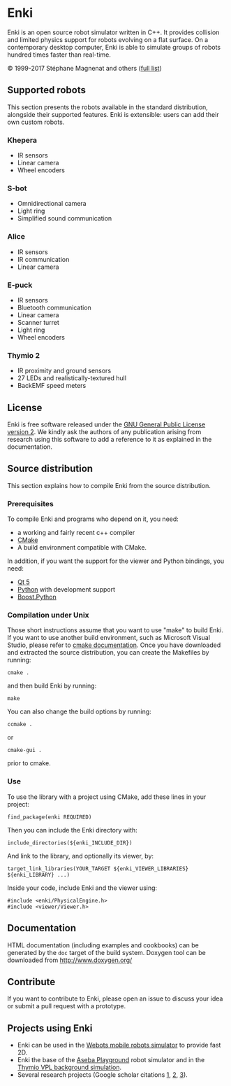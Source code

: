 # Enki

Enki is an open source robot simulator written in C++.
It provides collision and limited physics support for robots evolving on a flat surface.
On a contemporary desktop computer, Enki is able to simulate groups of robots hundred times faster than real-time.

© 1999-2017 Stéphane Magnenat and others ([full list](AUTHORS))

## Supported robots

This section presents the robots available in the standard distribution, alongside their supported features. Enki is extensible: users can add their own custom robots.

### Khepera

* IR sensors
* Linear camera
* Wheel encoders

### S-bot

* Omnidirectional camera
* Light ring
* Simplified sound communication

### Alice

* IR sensors
* IR communication
* Linear camera

### E-puck

* IR sensors
* Bluetooth communication
* Linear camera
* Scanner turret
* Light ring
* Wheel encoders

### Thymio 2

* IR proximity and ground sensors
* 27 LEDs and realistically-textured hull
* BackEMF speed meters

## License

Enki is free software released under the [GNU General Public License version 2](LICENSE).
We kindly ask the authors of any publication arising from research using this software to add a reference to it as explained in the documentation.

## Source distribution

This section explains how to compile Enki from the source distribution.

### Prerequisites

To compile Enki and programs who depend on it, you need:
* a working and fairly recent c++ compiler
* [CMake](https://cmake.org/)
* A build environment compatible with CMake.

In addition, if you want the support for the viewer and Python bindings, you need:
* [Qt 5](https://qt.io)
* [Python](https://www.python.org/) with development support
* [Boost.Python](http://www.boost.org/doc/libs/1_65_1/libs/python/doc/html/)

### Compilation under Unix

Those short instructions assume that you want to use "make" to build Enki.
If you want to use another build environment, such as Microsoft Visual Studio, please refer to [cmake documentation](https://cmake.org/documentation/).
Once you have downloaded and extracted the source distribution, you can create the Makefiles by running:

	cmake .

and then build Enki by running:

	make

You can also change the build options by running:

	ccmake .

or

	cmake-gui .

prior to cmake.

### Use

To use the library with a project using CMake, add these lines in your project:

	find_package(enki REQUIRED)

Then you can include the Enki directory with:

	include_directories(${enki_INCLUDE_DIR})

And link to the library, and optionally its viewer, by:

	target_link_libraries(YOUR_TARGET ${enki_VIEWER_LIBRARIES} ${enki_LIBRARY} ...)

Inside your code, include Enki and the viewer using:

	#include <enki/PhysicalEngine.h>
	#include <viewer/Viewer.h>


## Documentation

HTML documentation (including examples and cookbooks) can be generated by the
`doc` target of the build system.  Doxygen tool can be downloaded from
http://www.doxygen.org/

## Contribute

If you want to contribute to Enki, please open an issue to discuss your idea or submit a pull request with a prototype.

## Projects using Enki

* Enki can be used in the [Webots mobile robots simulator](http://www.cyberbotics.com/) to provide fast 2D.
* Enki the base of the [Aseba Playground](http://aseba.io) robot simulator and in the [Thymio VPL background simulation](https://github.com/aseba-community/thymio-vpl2/).
* Several research projects (Google scholar citations [1](https://scholar.google.ch/scholar?cites=16751866430169972002), [2](https://scholar.google.ch/scholar?cites=3374045595950005828), [3](https://scholar.google.ch/scholar?cites=6874965545282527171)).
